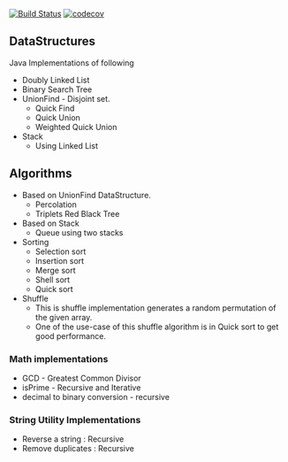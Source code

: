 [![Build Status](https://travis-ci.com/Sanjeev-Panday/DataStructures-Algorithms.svg?branch=master)](https://travis-ci.com/Sanjeev-Panday/DataStructures-Algorithms)
[![codecov](https://codecov.io/gh/Sanjeev-Panday/DataStructures-Algorithms/branch/master/graph/badge.svg)](https://codecov.io/gh/Sanjeev-Panday/DataStructures-Algorithms)
## DataStructures
Java Implementations of following
* Doubly Linked List
* Binary Search Tree
* UnionFind - Disjoint set.
  * Quick Find
  * Quick Union
  * Weighted Quick Union
* Stack
  * Using Linked List
## Algorithms
* Based on UnionFind DataStructure. 
  * Percolation
  * Triplets Red Black Tree
* Based on Stack
  * Queue using two stacks
* Sorting
  * Selection sort
  * Insertion sort
  * Merge sort
  * Shell sort
  * Quick sort
* Shuffle 
  * This is shuffle implementation generates a random permutation of the given array.
  * One of the use-case of this shuffle algorithm is in Quick sort to get good performance. 

<h3>Math implementations</h3>
<ul>
    <li>GCD - Greatest Common Divisor</li> 
    <li>isPrime - Recursive and Iterative</li>
    <li>decimal to binary conversion - recursive</li>
</ul>


<h3> String Utility Implementations</h3>
<ul>
    <li>Reverse a string : Recursive</li>
    <li>Remove duplicates : Recursive</li>
</ul>
